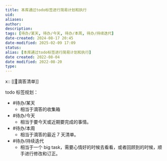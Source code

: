 ```yaml
---
title: 本库通过todo标签进行简易计划和执行
uid: 
aliases: 
author: 
description: 
tags: [待办/某天, 待办/今天, 待办/本周, 待办/持续迭代]
date-created: 2024-08-17 20:45
date-modified: 2025-02-09 17:09
status: 
alias: [本库通过todo标签进行简易计划和执行]
date created: 2022-08-04
date modified: 2022-08-20
type: 
---
```


x:: [[🤖滴答清单]]

todo 标签规划：

- #待办/某天
	- 相当于滴答的收集箱
- #待办/今天
	- 相当于要今天或近期要完成的事情。
- #待办/本周
	- 相当于滴答的最近 7 天清单。
- #待办/持续迭代
	- 相当于一个 big task，需要心情好的时候去看看，或者回顾到的时候，顺手进行修改和订正。
